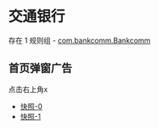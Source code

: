 # 交通银行

存在 1 规则组 - [com.bankcomm.Bankcomm](/src/apps/com.bankcomm.Bankcomm.ts)

## 首页弹窗广告

点击右上角x

- [快照-0](https://gkd-kit.gitee.io/import/12671987)
- [快照-1](https://gkd-kit.songe.li/import/12745293)

